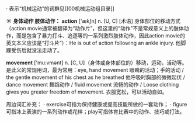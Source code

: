 · 表示“机械运动”的词群见[[00机械运动组目录]]

☀ <span class="category">**身体动作 肢体动作：**</span>
<span class="vocabulary">**action**</span> ['ækʃn] 
<span class="definition">n. [U, C] [术语] 身体部位的移动方式（action movie通常被翻译为“动作片”，但这里的“动作”不是常规意义上的肢体动作，而是包含了暴力打斗、追逐等的一系列激烈肢体动作，因此action movie的英文本义应该是“打斗片”）：</span>He is out of action following an ankle injury. 他脚踝受伤后就没法走动了。

<span class="vocabulary">**movement**</span> ['mu:vmənt] 
<span class="definition">n. [C, U]（身体或身体部位的）移动，运动，活动等。是此义的常规用词，最为常用：</span>eye, hand movement 眼睛的活动；手的活动 / the gentle movement of his chest as he breathed 他呼吸时胸部的微微起伏 / dance movement 舞蹈动作 / fluid movement 流畅的动作 / Loose clothing gives you greater freedom of movement. 衣服宽松，可以活动自如。

周边词汇补充：
· exercise可指为保持健康或提高技能所做的一套动作；
· figure可指冰上表演的一系列动作或花样；play可指体育比赛中的动作、技巧或打法。

